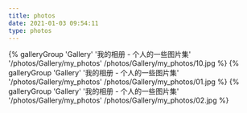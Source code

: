 ```yaml
---
title: photos
date: 2021-01-03 09:54:11
type: photos
---
```


<div class="gallery-group-main">
{% galleryGroup 'Gallery' '我的相册 - 个人的一些图片集' '/photos/Gallery/my_photos' /photos/Gallery/my_photos/10.jpg %}
{% galleryGroup 'Gallery' '我的相册 - 个人的一些图片集' '/photos/Gallery/my_photos' /photos/Gallery/my_photos/01.jpg %}
{% galleryGroup 'Gallery' '我的相册 - 个人的一些图片集' '/photos/Gallery/my_photos' /photos/Gallery/my_photos/02.jpg %}
</div>

